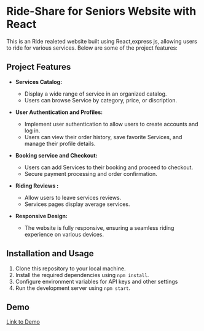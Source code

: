 # Ride-Share for Seniors Website with React

This is an Ride realeted website built using React,express js, allowing users to ride for various services. Below are some of the project features:

## Project Features

- **Services Catalog:**
  - Display a wide range of service in an organized catalog.
  - Users can browse Service by category, price, or discription.

- **User Authentication and Profiles:**
  - Implement user authentication to allow users to create accounts and log in.
  - Users can view their order history, save favorite Services, and manage their profile details.

- **Booking service and Checkout:**
  - Users can add Services to their booking and proceed to checkout.
  - Secure payment processing and order confirmation.

- **Riding Reviews :**
  - Allow users to leave services reviews.
  - Services pages display average services.  

- **Responsive Design:**
  - The website is fully responsive, ensuring a seamless riding experience on various devices.
## Installation and Usage

1. Clone this repository to your local machine.
2. Install the required dependencies using `npm install`.
3. Configure environment variables for API keys and other settings
4. Run the development server using `npm start`.

## Demo

[Link to Demo](https://hesitant-history.surge.sh/)


